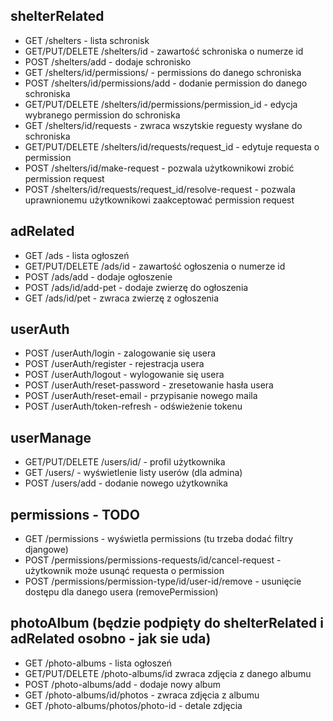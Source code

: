 ## shelterRelated

- GET /shelters - lista schronisk
- GET/PUT/DELETE /shelters/id - zawartość schroniska o numerze id
- POST /shelters/add - dodaje schronisko
- GET /shelters/id/permissions/ - permissions do danego schroniska
- POST /shelters/id/permissions/add - dodanie permission do danego schroniska
- GET/PUT/DELETE /shelters/id/permissions/permission_id - edycja wybranego permission do schroniska
- GET /shelters/id/requests - zwraca wszytskie reguesty wysłane do schroniska
- GET/PUT/DELETE /shelters/id/requests/request_id - edytuje requesta o permission
- POST /shelters/id/make-request - pozwala użytkownikowi zrobić permission request
- POST /shelters/id/requests/request_id/resolve-request - pozwala uprawnionemu użytkownikowi zaakceptować permission request

## adRelated

- GET /ads - lista ogłoszeń
- GET/PUT/DELETE /ads/id - zawartość ogłoszenia o numerze id
- POST /ads/add - dodaje ogłoszenie
- POST /ads/id/add-pet - dodaje zwierzę do ogłoszenia
- GET /ads/id/pet - zwraca zwierzę z ogłoszenia

## userAuth

- POST /userAuth/login - zalogowanie się usera
- POST /userAuth/register - rejestracja usera
- POST /userAuth/logout - wylogowanie się usera
- POST /userAuth/reset-password - zresetowanie hasła usera
- POST /userAuth/reset-email - przypisanie nowego maila
- POST /userAuth/token-refresh - odświeżenie tokenu

## userManage

- GET/PUT/DELETE /users/id/ - profil użytkownika
- GET /users/ - wyświetlenie listy userów (dla admina)
- POST /users/add - dodanie nowego użytkownika

## permissions - TODO

- GET /permissions - wyświetla permissions (tu trzeba dodać filtry djangowe)
- POST /permissions/permissions-requests/id/cancel-request - użytkownik może usunąć requesta o permission
- POST /permissions/permission-type/id/user-id/remove - usunięcie dostępu dla danego usera (removePermission)

## photoAlbum (będzie podpięty do shelterRelated i adRelated osobno - jak sie uda)

- GET /photo-albums - lista ogłoszeń
- GET/PUT/DELETE /photo-albums/id zwraca zdjęcia z danego albumu
- POST /photo-albums/add - dodaje nowy album
- GET /photo-albums/id/photos - zwraca zdjęcia z albumu
- GET /photo-albums/photos/photo-id - detale zdjęcia
